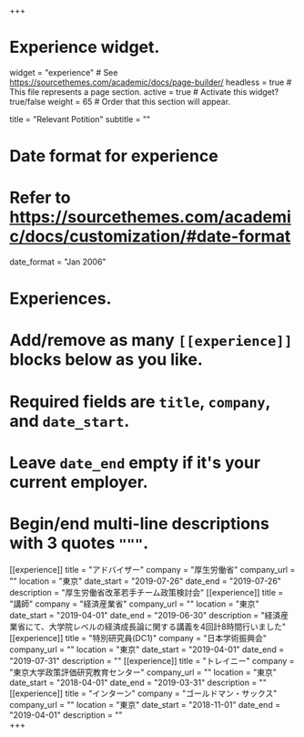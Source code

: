 +++
# Experience widget.
widget = "experience"  # See https://sourcethemes.com/academic/docs/page-builder/
headless = true  # This file represents a page section.
active = true  # Activate this widget? true/false
weight = 65  # Order that this section will appear.

title = "Relevant Potition"
subtitle = ""

# Date format for experience
#   Refer to https://sourcethemes.com/academic/docs/customization/#date-format
date_format = "Jan 2006"

# Experiences.
#   Add/remove as many `[[experience]]` blocks below as you like.
#   Required fields are `title`, `company`, and `date_start`.
#   Leave `date_end` empty if it's your current employer.
#   Begin/end multi-line descriptions with 3 quotes `"""`.
[[experience]]
  title = "アドバイザー"
  company = "厚生労働省"
  company_url = ""
  location = "東京"
  date_start = "2019-07-26"
  date_end = "2019-07-26"
  description = "厚生労働省改革若手チーム政策検討会"
[[experience]]
  title = "講師"
  company = "経済産業省"
  company_url = ""
  location = "東京"
  date_start = "2019-04-01"
  date_end = "2019-06-30"
  description = "経済産業省にて、大学院レベルの経済成長論に関する講義を4回計8時間行いました"
[[experience]]
  title = "特別研究員(DC1)"
  company = "日本学術振興会"
  company_url = ""
  location = "東京"
  date_start = "2019-04-01"
  date_end = "2019-07-31"
  description = ""
[[experience]]
  title = "トレイニー"
  company = "東京大学政策評価研究教育センター"
  company_url = ""
  location = "東京"
  date_start = "2018-04-01"
  date_end = "2019-03-31"
  description = ""
[[experience]]
  title = "インターン"
  company = "ゴールドマン・サックス"
  company_url = ""
  location = "東京"
  date_start = "2018-11-01"
  date_end = "2019-04-01"
  description = ""  
+++